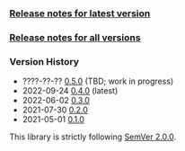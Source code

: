 ### [Release notes for latest version](latest.md)

### [Release notes for all versions](full.md)

### Version History

* ????-??-?? [0.5.0](0.5.0.md) (TBD; work in progress)
* 2022-09-24 [0.4.0](0.4.0.md) (latest)
* 2022-06-02 [0.3.0](0.3.0.md)
* 2021-07-30 [0.2.0](0.2.0.md)
* 2021-05-01 [0.1.0](0.1.0.md)


This library is strictly following [SemVer 2.0.0](https://semver.org/spec/v2.0.0.html).
